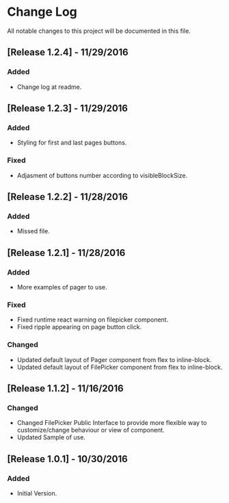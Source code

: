 # Change Log
All notable changes to this project will be documented in this file.

## [Release 1.2.4] - 11/29/2016
### Added
- Change log at readme.

## [Release 1.2.3] - 11/29/2016
### Added
- Styling for first and last pages buttons.

### Fixed
- Adjasment of buttons number according to visibleBlockSize.

## [Release 1.2.2] - 11/28/2016
### Added
- Missed file.

## [Release 1.2.1] - 11/28/2016
### Added
- More examples of pager to use.

### Fixed
- Fixed runtime react warning on filepicker component.
- Fixed ripple appearing on page button click.

### Changed
- Updated default layout of Pager component from flex to inline-block.
- Updated default layout of FilePicker component from flex to inline-block.

## [Release 1.1.2] - 11/16/2016
### Changed
- Changed FilePicker Public Interface to provide more flexible way to customize/change behaviour or view of component.
- Updated Sample of use.

## [Release 1.0.1] - 10/30/2016
### Added
- Initial Version.
